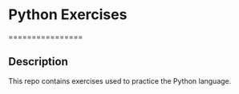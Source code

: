 # Python Exercises
================

## Description
This repo contains exercises used to practice the Python language. 